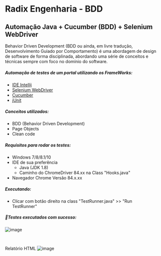 # Radix Engenharia - BDD
## Automação Java + Cucumber (BDD) + Selenium WebDriver

Behavior Driven Development (BDD ou ainda, em livre tradução, Desenvolvimento Guiado por Comportamento) é uma abordagem de design de software de forma disciplinada, abordando uma série de conceitos e técnicas sempre com foco no domínio do software.

##### Automação de testes de um portal utilizando os FrameWorks:
 - [IDE Intellij](https://www.jetbrains.com/pt-br/idea/)
 - [Selenium WebDriver](https://www.selenium.dev/)
 - [Cucumber](https://cucumber.io/)
 - [jUnit](https://junit.org/junit5/)

 ##### Conceitos utilizados:
 - BDD (Behavior Driven Development)
 - Page Objects
 - Clean code
 
 ##### Requisitos para rodar os testes:
 - Windows 7/8/8.1/10
 - IDE de sua preferência
   +  Java (JDK 1.8)
   +  Caminho do ChromeDriver 84.xx na Class "Hooks.java"
 - Navegador Chrome Versão 84.x.xx
    
 ##### Executando:
 - Clicar com botão direito na class "TestRunner.java" >> "Run TestRunner"

 ##### 🤖Testes executados com sucesso:
 
![image](https://user-images.githubusercontent.com/9616953/88954276-82273880-d270-11ea-920d-52594089a49a.png)

<br>

Relatório HTML
![image](https://user-images.githubusercontent.com/9616953/88954445-cdd9e200-d270-11ea-9141-ed4f4f89124d.png)
